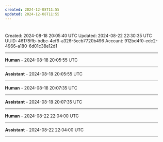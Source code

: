 ```yaml
---
created: 2024-12-08T11:55
updated: 2024-12-08T11:55
---
```

# 

Created: 2024-08-18 20:05:40 UTC
Updated: 2024-08-22 22:30:35 UTC
UUID: 46178ffb-bdbc-4ef6-a326-5ecb7720b496
Account: 912bd4f0-edc2-4966-a180-6d01c38e12d1

---

**Human** - 2024-08-18 20:05:55 UTC



---

**Assistant** - 2024-08-18 20:05:55 UTC



---

**Human** - 2024-08-18 20:07:35 UTC



---

**Assistant** - 2024-08-18 20:07:35 UTC



---

**Human** - 2024-08-22 22:04:00 UTC



---

**Assistant** - 2024-08-22 22:04:00 UTC



---

